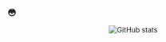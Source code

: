 ### 😳

<div align="center">
  
![GitHub stats](https://github-readme-stats.vercel.app/api?username=paramudya&count_private=true&show_icons=true&title_color=f6bd4b&bg_color=4A154B&icon_color=4A154B&border_color=4A154B&text_color=4A154B&hide_title=true)

</div>
